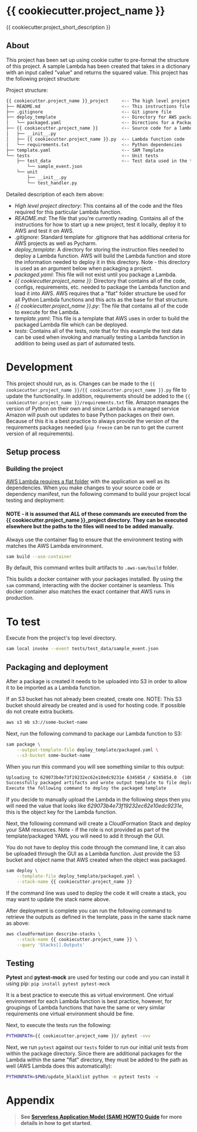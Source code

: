 # {{ cookiecutter.project_name }}

{{ cookiecutter.project_short_description }}

## About

This project has been set up using cookie cutter to pre-format the structure of this project. A sample Lambda has been created that takes in a dictionary with an input called "value" and returns the squared value. This project has the following project structure:

Project structure:

```bash
{{ cookiecutter.project_name }}_project     <-- The high level project directory
├── README.md                               <-- This instructions file
├── .gitignore                              <-- Git ignore file
├── deploy_template                         <-- Directory for AWS packaged objects
│   └── packaged.yaml                       <-- Directions for a Packaged Lambda function
├── {{ cookiecutter.project_name }}         <-- Source code for a lambda function
│   ├── __init__.py
│   ├── {{ cookiecutter.project_name }}.py  <-- Lambda function code
│   └── requirements.txt                    <-- Python dependencies
├── template.yaml                           <-- SAM Template
└── tests                                   <-- Unit tests
    ├── test_data                           <-- Test data used in the tests
        └── sample_event.json
    └── unit
        ├── __init__.py
        └── test_handler.py
```

Detailed description of each item above:
* *High level project directory*: This contains all of the code and the files required for this particular Lambda function.
* *README.md*: The file that you're currently reading. Contains all of the instructions for how to start up a new project, test it locally, deploy it to AWS and test it on AWS.
* *.gitignore*: Standard template for .gitignore that has additional criteria for AWS projects as well as Pycharm.
* *deploy_template*: A directory for storing the instruction files needed to deploy a Lambda function. AWS will build the Lambda function and store the information needed to deploy it in this directory. Note - this directory is used as an argument below when packaging a project.
* *packaged.yaml*: This file will not exist until you package a Lambda.
* *{{ cookiecutter.project_name }}*: Directory that contains all of the code, configs, requirements, etc. needed to package the Lambda function and load it into AWS. AWS requires that a "flat" folder structure be used for all Python Lambda functions and this acts as the base for that structure.
* *{{ cookiecutter.project_name }}.py*: The file that contains all of the code to execute for the Lambda.
* *template.yaml*: This file is a template that AWS uses in order to build the packaged Lambda file which can be deployed.
* *tests*: Contains all of the tests, note that for this example the test data can be used when invoking and manually testing a Lambda function in addition to being used as part of automated tests.

# Development

This project should run, as is. Changes can be made to the `{{ cookiecutter.project_name }}/{{ cookiecutter.project_name }}.py` file to update the functionality. In addition, requirements should be added to the `{{ cookiecutter.project_name }}/requirements.txt` file. Amazon manages the version of Python on their own and since Lambda is a managed service Amazon will push out updates to base Python packages on their own. Because of this it is a best practice to always provide the version of the requirements packages needed (`pip freeze` can be run to get the current version of all requirements).

## Setup process

### Building the project

[AWS Lambda requires a flat folder](https://docs.aws.amazon.com/lambda/latest/dg/lambda-python-how-to-create-deployment-package.html) with the application as well as its dependencies. When you make changes to your source code or dependency manifest,
run the following command to build your project local testing and deployment:

#### NOTE - it is assumed that ALL of these commands are executed from the {{ cookiecutter.project_name }}_project directory. They can be executed elsewhere but the paths to the files will need to be added manually.

Always use the container flag to ensure that the environment testing with matches the AWS Lambda environment.
```bash
sam build --use-container
```
By default, this command writes built artifacts to `.aws-sam/build` folder.

This builds a docker container with your packages installed. By using the `sam` command, interacting with the docker container is seamless. This docker container also matches the exact container that AWS runs in production.

# To test
Execute from the project's top level directory.
```bash
sam local invoke --event tests/test_data/sample_event.json
```

## Packaging and deployment
After a package is created it needs to be uploaded into S3 in order to allow it to be imported as a Lambda function.

If an S3 bucket has not already been created, create one.
NOTE: This S3 bucket should already be created and is used for hosting code. If possible do not create extra buckets.
```bash
aws s3 mb s3://some-bucket-name
```

Next, run the following command to package our Lambda function to S3:

```bash
sam package \
    --output-template-file deploy_template/packaged.yaml \
    --s3-bucket some-bucket-name
```

When you run this command you will see something similar to this output:
```bash
Uploading to 629073b4e73f19232ec62e10edc9231e 6345854 / 6345854.0  (100.00%)
Successfully packaged artifacts and wrote output template to file deploy_template/packaged.yaml.
Execute the following command to deploy the packaged template
```
If you decide to manually upload the Lambda in the following steps then you will need the value that looks like *629073b4e73f19232ec62e10edc9231e*, this is the object key for the Lambda function.

Next, the following command will create a CloudFormation Stack and deploy your SAM resources. Note - if the role is not provided as part of the template/packaged YAML you will need to add it through the GUI.

You do not have to deploy this code through the command line, it can also be uploaded through the GUI as a Lambda function. Just provide the S3 bucket and object name that AWS created when the object was packaged.

```bash
sam deploy \
    --template-file deploy_template/packaged.yaml \
    --stack-name {{ cookiecutter.project_name }}
```
If the command line was used to deploy the code it will create a stack, you may want to update the stack name above.

After deployment is complete you can run the following command to retrieve the outputs as defined in the template, pass in the same stack name as above:

```bash
aws cloudformation describe-stacks \
    --stack-name {{ cookiecutter.project_name }} \
    --query 'Stacks[].Outputs'
```


## Testing

**Pytest** and **pytest-mock** are used for testing our code and you can install it using pip: ``pip install pytest pytest-mock``

It is a best practice to execute this as virtual environment. One virtual environment for each Lambda function is best practice, however, for groupings of Lambda functions that have the same or very similar requirements one virtual environment should be fine.

Next, to execute the tests run the following:

```bash
PYTHONPATH={{ cookiecutter.project_name }}/ pytest -vvv
```

Next, we run `pytest` against our `tests` folder to run our initial unit tests from within the package directory. Since there are additional packages for the Lambda within the same "flat" directory, they must be added to the path as well (AWS Lambda does this automatically):

```bash
PYTHONPATH=$PWD/update_blacklist python -m pytest tests -v   
```


# Appendix


> **See [Serverless Application Model (SAM) HOWTO Guide](https://github.com/awslabs/serverless-application-model/blob/master/HOWTO.md) for more details in how to get started.**
